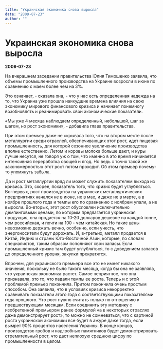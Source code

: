 ```yaml
---
title: "Украинская экономика снова выросла"
date: "2009-07-23"
author: ""
---
```


# Украинская экономика снова выросла

**2009-07-23** 

На вчерашнем заседании правительства Юлия Тимошенко заявила, что объемы промышленного производства на Украине возросли в июне по сравнению с маем более чем на 3%.

Это означает, - сказала она, - что у нас есть определенная надежда на то, что Украина уже прошла наихудшие времена влияния на свою экономику мирового финансового кризиса и начинает понемногу возобновлять и реанимировать свои экономические показатели.

«Мы уже 4 месяца наблюдаем определенный, небольшой, шаг за шагом, но рост экономики», - добавила глава правительства.

При этом премьер даже не скрывала того, что на втором месте после металлургии среди отраслей, обеспечивающих этот рост, идет пищевая промышленность, для которой сезонное увеличение производства вполне естественно. Летом и коровы молока больше дают, и куры лучше несутся, не говоря уж о том, что именно в это время начинается интенсивная переработка овощей и ягод. Но ведь с точно такой же закономерностью этот рост потом проходит. Об этом премьер почему-то упомянуть забыла.

Да и рост металлургии вряд ли может служить показателем выхода из кризиса. Это, скорее, показатель того, что кризис будет углубляться. Во-первых, рост производства на украинских металлургических предприятиях начался не в июне, не в мае, и даже не в марте, а в ноябре прошлого года и темпы его по сравнению с ноябрем упали, а не выросли. Во-вторых, этот рост обусловлен исключительно демпинговыми ценами, по которым предлагается украинская продукция, она продается на 10-20 долларов дешевле на каждой тонне, чем российская, и почти на 100 - чем китайская. Но такие цены невозможно держать вечно, особенно, если учесть, что энергоносители будут дорожать. И, в-третьих, металл продается в Китай, Индию и страны Юго-Восточной Азии, которые, по словам специалистов, таким образом пополняют свои запасы. Если промышленный кризис там будет углубляться, то с доведением запасов до определенного уровня, закупки прекратятся.

Впрочем, для украинского премьера все это не имеет никакого значения, поскольку не было такого месяца, когда бы она не заявляла, что украинская экономика растет. Самое неприятное, что она признавала, это то, что падали темпы ее роста. Теперь и с этой проблемой премьер покончила. Притом покончила очень простым способом. Она заявила, что в условиях кризиса некорректно сравнивать показатели этого года с соответствующими показателями года прошлого. Что рост нужно считать только по отношению к предшествующим месяцам. Если соединить эту методику с изобретенной премьером ранее формулой «а в некоторых отраслях даже демонстрирует рост», то можно не сомневаться, что с картиной роста украинской экономики все будет в ажуре даже тогда, если вымрет 90% процентов населения Украины. В конце концов, производство гробов и надгробных памятников будет демонстрировать стремительный рост, что даст неплохую среднюю цифру по промышленности в целом.